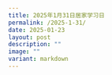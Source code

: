 ```yaml
---
title: 2025年1月31日居家学习日
permalink: /2025-1-31/
date: 2025-01-23
layout: post
description: ""
image: ""
variant: markdown
---
```


